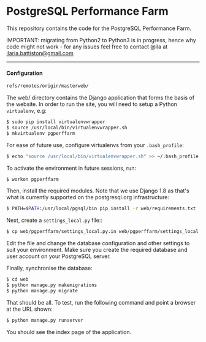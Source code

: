 # PostgreSQL Performance Farm

This repository contains the code for the PostgreSQL Performance Farm.

IMPORTANT: migrating from Python2 to Python3 is in progress, hence why code might not work - for any issues feel free to contact @ila at ilaria.battiston@gmail.com

----

#### Configuration

```bash
refs/remotes/origin/masterweb/
```

The web/ directory contains the Django application that forms the basis of the website. In order to run the site, you will need to setup a Python `virtualenv`, e.g:

```bash
$ sudo pip install virtualenvwrapper
$ source /usr/local/bin/virtualenvwrapper.sh
$ mkvirtualenv pgperffarm
```

For ease of future use, configure virtualenvs from your `.bash_profile`:

```bash
$ echo "source /usr/local/bin/virtualenvwrapper.sh" >> ~/.bash_profile
```

To activate the environment in future sessions, run:

```bash
$ workon pgperffarm
```

Then, install the required modules. Note that we use Django 1.8 as that's what is currently supported on the postgresql.org infrastructure:

```bash
$ PATH=$PATH:/usr/local/pgsql/bin pip install -r web/requirements.txt
```

Next, create a `settings_local.py` file::

```bash
$ cp web/pgperffarm/settings_local.py.in web/pgperffarm/settings_local.py
```

Edit the file and change the database configuration and other settings to suit your environment. Make sure you create the required database and user account on your PostgreSQL server.

Finally, synchronise the database:

```bash
$ cd web
$ python manage.py makemigrations
$ python manage.py migrate
```

That should be all. To test, run the following command and point a browser at the URL shown:

```bash
$ python manage.py runserver
```

You should see the index page of the application.